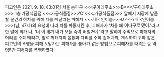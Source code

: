 피고인은 2021. 9. 18. 03:01경 서울 송파구 <<<구아래주소>>>B<<</구아래주소>>> 1층 가공식품점 <<<가공식품점>>>‘C'<<</가공식품점>>> 앞에서 시장에 납품할 물건의 하차를 위해 차를 빼달라는 피해자 <<<내국인이름>>>D<<</내국인이름>>>(남, 47세)의 요청에 따라 차를 이동시킨 후, 피해자가 ‘차를 왜 이따구로 댔어.'라고 한 말에 화가 나, ‘너 이 새끼 내가 오늘 죽여 버릴거야.'라고 말하며 주먹으로 피해자의 머리를 수회 때리고, 발로 피해자의 몸통과 다리를 수회 걷어차며, 계속하여 위와 같은 피고인의 폭행을 피해 도망가는 피해자를 쫓아가 같은 방법으로 피해자를 때리는 등 약 9분간 피해자를 폭행하였다.